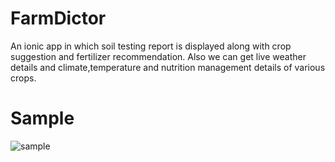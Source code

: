 # FarmDictor
An ionic app in which soil testing report is displayed along with crop suggestion and fertilizer recommendation. Also we can get live weather details and climate,temperature and nutrition management details of various crops.
# Sample
![sample](https://user-images.githubusercontent.com/43087810/88408356-1452bb00-cdf1-11ea-98ef-6e6541526c40.gif)
